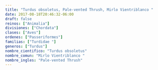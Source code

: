 ```yaml
---
title: "Turdus obsoletus, Pale-vented Thrush, Mirlo Vientriblanco "
date: 2017-08-18T20:46:32-06:00
draft: false
reinos: ["Animalia"]
divisiones: ["Chordata"]
clases: ["Aves"]
ordenes: ["Passeriformes"]
familias: ["Turdidae "]
generos: ["Turdus"]
nombre_cientifico: "Turdus obsoletus"
nombre_comun: "Mirlo Vientriblanco "
nombre_ingles: "Pale-vented Thrush"
---
```

